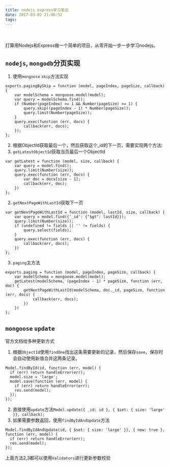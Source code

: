 ```yaml
---
title: nodejs express学习笔记
date: 2017-03-02 21:06:52
tags:
---
```

　　<p>打算用Nodejs和Express做一个简单的项目，从零开始一步一步学习nodejs。</p>
## `nodejs`, `mongodb`分页实现
1. 使用`mongoose` `skip`方法实现
```
exports.pagingBySkip = function (model, pageIndex, pageSize, callback) {
    var modelSchema = mongoose.model(model);
    var query = modelSchema.find();
    if (Number(pageIndex) >= 1 && Number(pageSize) >= 1) {
        query.skip((pageIndex - 1) * Number(pageSize));
        query.limit(Number(pageSize));
    }
    query.exec(function (err, docs) {
        callback(err, docs);
    });
};
```
2. 根据ObjectId获取最后一个，然后获取这个_id的下一页，需要实现两个方法:
  1. `getLatestObjectId`获取当页最后一个ObjectId
```
var getLatest = function (model, size, callback) {
    var query = model.find();
    query.limit(Number(size));
    query.exec(function (err, docs) {
        var doc = docs[size - 1];
        callback(err, doc);
    })
};
```
  2. `getNextPageWithLastId`获取下一页
```  
var getNextPageWithLastId = function (model, lastId, size, callback) {
    var query = model.find({'_id': {"$gt": lastId}});
    query.limit(Number(size));
    if (undefined != fields || '' != fields) {
        query.select(fields);
    }
    query.exec(function (err, docs) {
        callback(err, docs);
    })
};
```
  3. `paging`主方法
```  
exports.paging = function (model, pageIndex, pageSize, callback) {
    var modelSchema = mongoose.model(model);
    getLatest(modelSchema, (pageIndex - 1) * pageSize, function (err, doc) {
        getNextPageWithLastId(modelSchema, doc._id, pageSize, function (err, docs) {
            callback(err, docs);
        })
    })
};
```

## `mongoose` `update`
官方文档给多种更新方式
1. 根据`ObjectId`使用`findOne`找出这条需要更新的记录，然后保存`save`，保存时会自动使用新值合并这两条记录。  
```
Model.findById(id, function (err, model) {
  if (err) return handleError(err);
  model.size = 'large';
  model.save(function (err, model) {
    if (err) return handleError(err);
    res.send(model);
  });
});
```
2. 直接使用`update`方法`Model.update({ _id: id }, { $set: { size: 'large' }}, callback);`
3. 如果需要参数返回，使用`findByIdAndUpdate`方法   
```
Model.findByIdAndUpdate(id, { $set: { size: 'large' }}, { new: true }, function (err, model) {
  if (err) return handleError(err);
  res.send(model);
});
```
上面方法2,3都可以使用`Validators`进行更新参数校验

